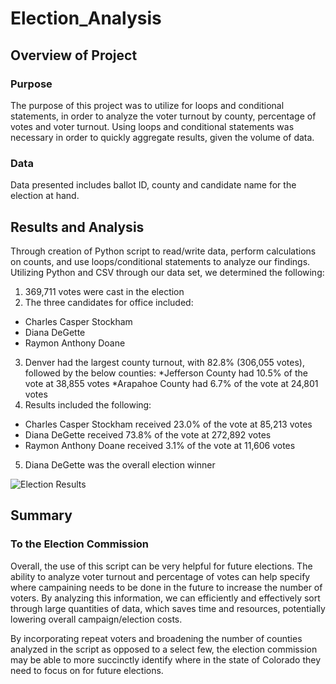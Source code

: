 # Election_Analysis

## Overview of Project
### Purpose
The purpose of this project was to utilize for loops and conditional statements, in order to analyze the voter turnout by county, percentage of votes and voter turnout. Using loops and conditional statements was necessary in order to quickly aggregate results, given the volume of data.

### Data
Data presented includes ballot ID, county and candidate name for the election at hand.

## Results and Analysis
 Through creation of Python script to read/write data, perform calculations on counts, and use loops/conditional statements to analyze our findings. Utilizing Python and CSV through our data set, we determined the following:
 1. 369,711 votes were cast in the election
 2. The three candidates for office included:
  * Charles Casper Stockham
  * Diana DeGette
  * Raymon Anthony Doane
 3. Denver had the largest county turnout, with 82.8% (306,055 votes), followed by the below counties:
  *Jefferson County had 10.5% of the vote at 38,855 votes
  *Arapahoe County had 6.7% of the vote at 24,801 votes
 4. Results included the following:
  * Charles Casper Stockham received 23.0% of the vote at 85,213 votes
  * Diana DeGette received 73.8% of the vote at 272,892 votes
  * Raymon Anthony Doane received 3.1% of the vote at 11,606 votes
 5. Diana DeGette was the overall election winner

![Election Results](https://user-images.githubusercontent.com/109991916/186733318-c32c5618-93ab-4df6-81a8-35d7d9986900.png)


## Summary
### To the Election Commission

Overall, the use of this script can be very helpful for future elections. The ability to analyze voter turnout and percentage of votes can help specify where campaining needs to be done in the future to increase the number of voters. By analyzing this information, we can efficiently and effectively sort through large quantities of data, which saves time and resources, potentially lowering overall campaign/election costs.

By incorporating repeat voters and broadening the number of counties analyzed in the script as opposed to a select few, the election commission may be able to more succinctly identify where in the state of Colorado they need to focus on for future elections.
